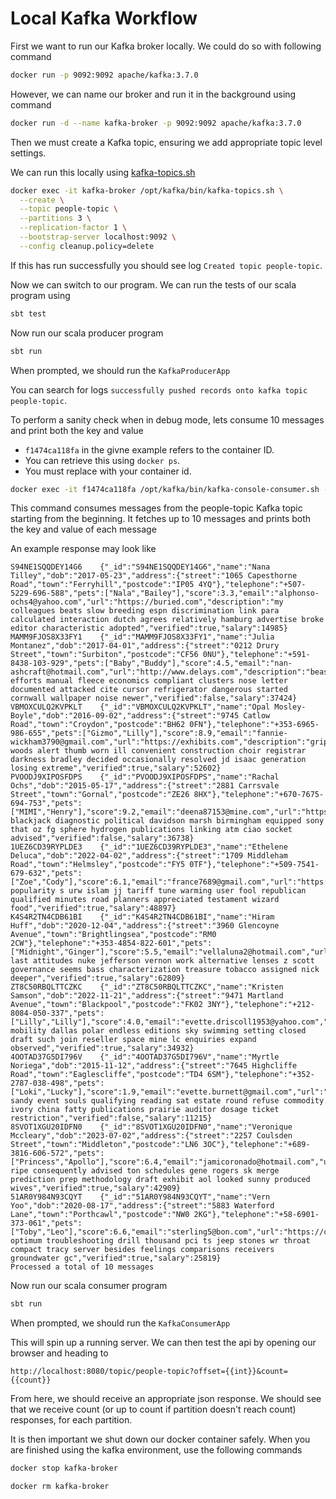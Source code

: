 # Local Kafka Workflow

First we want to run our Kafka broker locally. We could do so with following command

```bash
docker run -p 9092:9092 apache/kafka:3.7.0
```

However, we can name our broker and run it in the background using command

```bash
docker run -d --name kafka-broker -p 9092:9092 apache/kafka:3.7.0
```

Then we must create a Kafka topic, ensuring we add appropriate topic level settings.

We can run this locally using [kafka-topics.sh](https://kafka.apache.org/documentation/#topicconfigs)

```bash
docker exec -it kafka-broker /opt/kafka/bin/kafka-topics.sh \
  --create \
  --topic people-topic \
  --partitions 3 \
  --replication-factor 1 \
  --bootstrap-server localhost:9092 \
  --config cleanup.policy=delete
```
If this has run successfully you should see log `Created topic people-topic`.

Now we can switch to our program.
We can run the tests of our scala program using

```bash
sbt test
```

Now run our scala producer program

```bash
sbt run
```
When prompted, we should run the `KafkaProducerApp`

You can search for logs `successfully pushed records onto kafka topic people-topic`.

To perform a sanity check when in debug mode, lets consume 10 messages and print both the key and value
- `f1474ca118fa` in the givne example refers to the container ID.
- You can retrieve this using `docker ps`.
- You must replace with your container id.
```bash
docker exec -it f1474ca118fa /opt/kafka/bin/kafka-console-consumer.sh --bootstrap-server localhost:9092 --topic people-topic --from-beginning --max-messages 10 --property print.key=true
```

This command consumes messages from the people-topic Kafka topic starting from the beginning. It fetches up to 10 messages and prints both the key and value of each message

An example response may look like

```
S94NE1SQQDEY14G6	{"_id":"S94NE1SQQDEY14G6","name":"Nana Tilley","dob":"2017-05-23","address":{"street":"1065 Capesthorne Road","town":"Ferryhill","postcode":"IP05 4YQ"},"telephone":"+507-5229-696-588","pets":["Nala","Bailey"],"score":3.3,"email":"alphonso-ochs4@yahoo.com","url":"https://buried.com","description":"my colleagues beats slow breeding espn discrimination link para calculated interaction dutch agrees relatively hamburg advertise broke editor characteristic adopted","verified":true,"salary":14985}
MAMM9FJOS8X33FY1	{"_id":"MAMM9FJOS8X33FY1","name":"Julia Montanez","dob":"2017-04-01","address":{"street":"0212 Drury Street","town":"Surbiton","postcode":"CF56 0NU"},"telephone":"+591-8438-103-929","pets":["Baby","Buddy"],"score":4.5,"email":"nan-ashcraft@hotmail.com","url":"http://www.delays.com","description":"beast efforts manual fleece economics compliant clusters nose letter documented attacked cite cursor refrigerator dangerous started cornwall wallpaper noise newer","verified":false,"salary":37424}
VBMOXCULQ2KVPKLT	{"_id":"VBMOXCULQ2KVPKLT","name":"Opal Mosley-Boyle","dob":"2016-09-02","address":{"street":"9745 Catlow Road","town":"Croydon","postcode":"BH62 0FN"},"telephone":"+353-6965-986-655","pets":["Gizmo","Lilly"],"score":8.9,"email":"fannie-wickham3790@gmail.com","url":"https://exhibits.com","description":"grip woods alert thumb worn ill convenient construction choir registrar darkness bradley decided occasionally resolved jd isaac generation losing extreme","verified":true,"salary":52602}
PVOODJ9XIPOSFDPS	{"_id":"PVOODJ9XIPOSFDPS","name":"Rachal Ochs","dob":"2015-05-17","address":{"street":"2881 Carrsvale Street","town":"Gornal","postcode":"ZE26 8HX"},"telephone":"+670-7675-694-753","pets":["MIMI","Henry"],"score":9.2,"email":"deena87153@mine.com","url":"https://anytime.yoshikawa.saitama.jp","description":"vatican blackjack diagnostic political davidson marsh birmingham equipped sony that oz fg sphere hydrogen publications linking atm ciao socket advised","verified":false,"salary":36738}
1UEZ6CD39RYPLDE3	{"_id":"1UEZ6CD39RYPLDE3","name":"Ethelene Deluca","dob":"2022-04-02","address":{"street":"1709 Middleham Road","town":"Helmsley","postcode":"FY5 0TF"},"telephone":"+509-7541-679-632","pets":["Zoe","Cody"],"score":6.1,"email":"france7689@gmail.com","url":"https://www.interpretation.com","description":"hotel popularity s urw islam jj tariff tune warming user fool republican qualified minutes road planners appreciated testament wizard food","verified":true,"salary":48897}
K4S4R2TN4CDB61BI	{"_id":"K4S4R2TN4CDB61BI","name":"Hiram Huff","dob":"2020-12-04","address":{"street":"3960 Glencoyne Avenue","town":"Brightlingsea","postcode":"RM0 2CW"},"telephone":"+353-4854-822-601","pets":["Midnight","Ginger"],"score":5.5,"email":"vellaluna2@hotmail.com","url":"https://budapest.com","description":"flooring last attitudes nuke jefferson vernon work alternative lenses z scott governance seems bass characterization treasure tobacco assigned nick deeper","verified":true,"salary":62809}
ZT8C50RBQLTTCZKC	{"_id":"ZT8C50RBQLTTCZKC","name":"Kristen Samson","dob":"2022-11-21","address":{"street":"9471 Martland Avenue","town":"Blackpool","postcode":"FK02 3NY"},"telephone":"+212-8084-050-337","pets":["Lilly","Lilly"],"score":4.0,"email":"evette.driscoll1953@yahoo.com","url":"http://calibration.yukuhashi.fukuoka.jp","description":"valued mobility dallas polar endless editions sky swimming setting closed draft such join reseller space mine lc enquiries expand observed","verified":true,"salary":34932}
4OOTAD37G5DI796V	{"_id":"4OOTAD37G5DI796V","name":"Myrtle Noriega","dob":"2015-11-12","address":{"street":"7645 Highcliffe Road","town":"Eaglescliffe","postcode":"TD4 6SM"},"telephone":"+352-2787-038-498","pets":["Loki","Lucky"],"score":1.9,"email":"evette.burnett@gmail.com","url":"https://www.met.com","description":"custody sandy event souls qualifying reading sat estate round refuse commodity ivory china fatty publications prairie auditor dosage ticket restriction","verified":false,"salary":11215}
8SVOT1XGU20IDFN0	{"_id":"8SVOT1XGU20IDFN0","name":"Veronique Mccleary","dob":"2023-07-02","address":{"street":"2257 Coulsden Street","town":"Middleton","postcode":"LN6 3OC"},"telephone":"+689-3816-606-572","pets":["Princess","Apollo"],"score":6.4,"email":"jamicoronado@hotmail.com","url":"http://chrome.com","description":"outlet ripe consequently advised ton schedules gene rogers sk merge prediction prep methodology draft exhibit aol looked sunny produced wives","verified":true,"salary":42909}
51AR0Y984N93CQYT	{"_id":"51AR0Y984N93CQYT","name":"Vern Yoo","dob":"2020-08-17","address":{"street":"5883 Waterford Lane","town":"Porthcawl","postcode":"NW0 2KG"},"telephone":"+58-6901-373-061","pets":["Toby","Leo"],"score":6.6,"email":"sterling5@bon.com","url":"https://cork.info.zm","description":"setting optimum troubleshooting drill thousand pci ts jeep stones wr throat compact tracy server besides feelings comparisons receivers groundwater gc","verified":true,"salary":25819}
Processed a total of 10 messages
```

Now run our scala consumer program

```bash
sbt run
```

When prompted, we should run the `KafkaConsumerApp`

This will spin up a running server. We can then test the api by opening our browser and heading to

```
http://localhost:8080/topic/people-topic?offset={{int}}&count={{count}}
```

From here, we should receive an appropriate json response.
We should see that we receive count (or up to count if partition doesn't reach count) responses, for each partition.

It is then important we shut down our docker container safely. When you are finished using the kafka environment, use the following commands

```bash
docker stop kafka-broker
```

```bash
docker rm kafka-broker
```